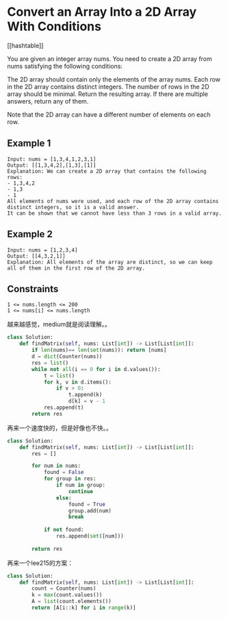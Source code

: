# Convert an Array Into a 2D Array With Conditions

[[hashtable]]

You are given an integer array nums. You need to create a 2D array from nums satisfying the following conditions:

The 2D array should contain only the elements of the array nums.
Each row in the 2D array contains distinct integers.
The number of rows in the 2D array should be minimal.
Return the resulting array. If there are multiple answers, return any of them.

Note that the 2D array can have a different number of elements on each row.

## Example 1

```text
Input: nums = [1,3,4,1,2,3,1]
Output: [[1,3,4,2],[1,3],[1]]
Explanation: We can create a 2D array that contains the following rows:
- 1,3,4,2
- 1,3
- 1
All elements of nums were used, and each row of the 2D array contains distinct integers, so it is a valid answer.
It can be shown that we cannot have less than 3 rows in a valid array.
```

## Example 2

```text
Input: nums = [1,2,3,4]
Output: [[4,3,2,1]]
Explanation: All elements of the array are distinct, so we can keep all of them in the first row of the 2D array.
```

## Constraints

```text
1 <= nums.length <= 200
1 <= nums[i] <= nums.length
```

越来越感觉，medium就是阅读理解。。

```python
class Solution:
    def findMatrix(self, nums: List[int]) -> List[List[int]]:
        if len(nums)== len(set(nums)): return [nums]
        d = dict(Counter(nums))
        res = list()
        while not all(i == 0 for i in d.values()):
            t = list()
            for k, v in d.items():
                if v > 0:
                    t.append(k)
                    d[k] = v - 1
            res.append(t)
        return res
```

再来一个速度快的，但是好像也不快。。

```python
class Solution:
    def findMatrix(self, nums: List[int]) -> List[List[int]]:
        res = []

        for num in nums:
            found = False
            for group in res:
                if num in group:
                    continue
                else:
                    found = True
                    group.add(num)
                    break
            
            if not found:
                res.append(set([num]))
        
        return res
```

再来一个lee215的方案：

```python
class Solution:
    def findMatrix(self, nums: List[int]) -> List[List[int]]:
        count = Counter(nums)
        k = max(count.values())
        A = list(count.elements())
        return [A[i::k] for i in range(k)]
```
